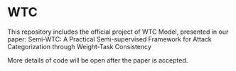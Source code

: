 # WTC
This repository includes the official project of WTC Model, presented in our paper: Semi-WTC: A Practical Semi-supervised Framework for Attack Categorization through Weight-Task Consistency

More details of code will be open after the paper is accepted.
